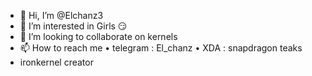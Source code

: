 - 👋 Hi, I’m @Elchanz3
- 👀 I’m interested in Girls 😏
- 💞️ I’m looking to collaborate on kernels
- 📫 How to reach me • telegram : El_chanz  • XDA : snapdragon teaks  
- ironkernel creator
